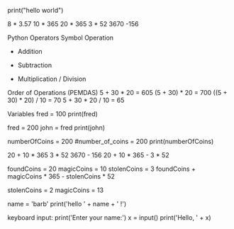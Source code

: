 print("hello world")

8 * 3.57
10 * 365
20 * 365
3 * 52
3670 -156

Python Operators
Symbol Operation
+ Addition
- Subtraction
* Multiplication
/ Division

Order of Operations (PEMDAS)
5 + 30 * 20 = 605
(5 + 30) * 20 = 700
((5 + 30) * 20) / 10 = 70
5 + 30 * 20 / 10 = 65

Variables
fred = 100
print(fred)

fred = 200
john = fred
print(john)

numberOfCoins = 200
#number_of_coins = 200
print(numberOfCoins)

20 + 10 * 365
3 * 52
3670 - 156
20 + 10 * 365 - 3 * 52

foundCoins = 20
magicCoins = 10
stolenCoins = 3
foundCoins + magicCoins * 365 - stolenCoins * 52

stolenCoins = 2
magicCoins = 13

name = 'barb'
print('hello ' + name + ' !')

keyboard input:
print('Enter your name:')
x = input()
print('Hello, ' + x)


